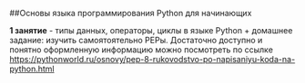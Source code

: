##Основы языка программирования Python для начинающих


**1 занятие** - типы данных, операторы, циклы в языке Python + домашнее задание: изучить самоятоятельно PEPы. Достаточно доступно и понятно оформленную информацию можно посмотреть по ссылке https://pythonworld.ru/osnovy/pep-8-rukovodstvo-po-napisaniyu-koda-na-python.html
